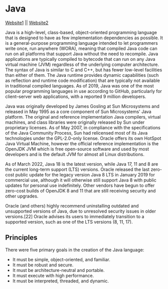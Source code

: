 # Java

[Website1](https://www.oracle.com/java/) ||
[Website2](https://www.java.com/)

Java is a high-level, class-based, object-oriented programming language that is designed to have as few implementation dependencies as possible. It is a general-purpose programming language intended to let programmers write once, run anywhere (WORA), meaning that compiled Java code can run on all platforms that support Java without the need to recompile. Java applications are typically compiled to bytecode that can run on any Java virtual machine (JVM) regardless of the underlying computer architecture. The syntax of Java is similar to C and C++, but has fewer low-level facilities than either of them. The Java runtime provides dynamic capabilities (such as reflection and runtime code modification) that are typically not available in traditional compiled languages. As of 2019, Java was one of the most popular programming languages in use according to GitHub, particularly for client–server web applications, with a reported 9 million developers.

Java was originally developed by James Gosling at Sun Microsystems and released in May 1995 as a core component of Sun Microsystems' Java platform. The original and reference implementation Java compilers, virtual machines, and class libraries were originally released by Sun under proprietary licenses. As of May 2007, in compliance with the specifications of the Java Community Process, Sun had relicensed most of its Java technologies under the GPL-2.0-only license. Oracle offers its own HotSpot Java Virtual Machine, however the official reference implementation is the OpenJDK JVM which is free open-source software and used by most developers and is the default JVM for almost all Linux distributions.

As of March 2022, Java 18 is the latest version, while Java 17, 11 and 8 are the current long-term support (LTS) versions. Oracle released the last zero-cost public update for the legacy version Java 8 LTS in January 2019 for commercial use, although it will otherwise still support Java 8 with public updates for personal use indefinitely. Other vendors have begun to offer zero-cost builds of OpenJDK 8 and 11 that are still receiving security and other upgrades.

Oracle (and others) highly recommend uninstalling outdated and unsupported versions of Java, due to unresolved security issues in older versions.[22] Oracle advises its users to immediately transition to a supported version, such as one of the LTS versions (8, 11, 17).


## Principles
There were five primary goals in the creation of the Java language:

- It must be simple, object-oriented, and familiar.
- It must be robust and secure.
- It must be architecture-neutral and portable.
- It must execute with high performance.
- It must be interpreted, threaded, and dynamic.
